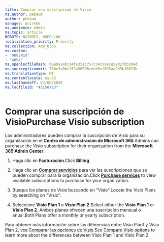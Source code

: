 ```yaml
---
title: Comprar una suscripción de Visio
ms.author: pebaum
author: pebaum
manager: mnirkhe
ms.audience: Admin
ms.topic: article
ROBOTS: NOINDEX, NOFOLLOW
localization_priority: Priority
ms.collection: Adm_O365
ms.custom:
- "9002419"
- "4694"
ms.openlocfilehash: b6e9a14bc34fe351c757c34c59ace5ed27bb304d
ms.sourcegitcommit: 73be3a06e159a56595cdeb5ef095aa9d9b16073b
ms.translationtype: HT
ms.contentlocale: es-ES
ms.lasthandoff: 04/06/2020
ms.locfileid: "43158723"
---
```

# <a name="purchase-visio-subscription"></a><span data-ttu-id="7b7a6-102">Comprar una suscripción de Visio</span><span class="sxs-lookup"><span data-stu-id="7b7a6-102">Purchase Visio subscription</span></span>

<span data-ttu-id="7b7a6-103">Los administradores pueden comprar la suscripción de Visio para su organización en el **Centro de administración de Microsoft 365**.</span><span class="sxs-lookup"><span data-stu-id="7b7a6-103">Admins can purchase the Visio subscription for their organization from the **Microsoft 365 Admin Center**.</span></span>

1. <span data-ttu-id="7b7a6-104">Haga clic en **Facturación**.</span><span class="sxs-lookup"><span data-stu-id="7b7a6-104">Click **Billing**.</span></span>

2. <span data-ttu-id="7b7a6-105">Haga clic en **[Comprar servicios](https://admin.microsoft.com/AdminPortal/Home?adminportal=1&msCV=%2BbOQtMNsz0ei8f5z.0.36#/catalog)** para ver las suscripciones que se pueden comprar para la organización.</span><span class="sxs-lookup"><span data-stu-id="7b7a6-105">Click **[Purchase services](https://admin.microsoft.com/AdminPortal/Home?adminportal=1&msCV=%2BbOQtMNsz0ei8f5z.0.36#/catalog)** to view available subscriptions to purchase for your organization.</span></span>

3. <span data-ttu-id="7b7a6-106">Busque los planes de Visio buscando en "Visio".</span><span class="sxs-lookup"><span data-stu-id="7b7a6-106">Locate the Visio Plans by searching on "Visio".</span></span>

4. <span data-ttu-id="7b7a6-107">Seleccione **Visio Plan 1** o **Visio Plan 2**.</span><span class="sxs-lookup"><span data-stu-id="7b7a6-107">Select either the **Visio Plan 1** or **Visio Plan 2**.</span></span> <span data-ttu-id="7b7a6-108">Ambos planes ofrecen una suscripción mensual o anual.</span><span class="sxs-lookup"><span data-stu-id="7b7a6-108">Both Plans offer a monthly or yearly subscription.</span></span>

<span data-ttu-id="7b7a6-109">Para obtener más información sobre las diferencias entre Visio Plan1 y Visio Plan 2, vea [Comparar las opciones de Visio](https://products.office.com/Visio/microsoft-visio-plans-and-pricing-compare-visio-options).</span><span class="sxs-lookup"><span data-stu-id="7b7a6-109">See [Compare Visio options](https://products.office.com/Visio/microsoft-visio-plans-and-pricing-compare-visio-options) to learn more about the differences between Visio Plan 1 and Visio Plan 2.</span></span> 
